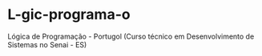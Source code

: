 # L-gic-programa-o
Lógica de Programação - Portugol (Curso técnico em Desenvolvimento de Sistemas no Senai - ES)
